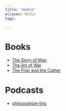 ```yaml
---
title: "media"
aliases: Media
tags: 

---
```


# Books
- [The Story of Man](notes/the-story-of-man.md)
- [The Art of War](notes/the-art-of-war.md)
- [The Friar and the Cipher](notes/The-Friar-and-the-Cipher)

# Podcasts
- [philosophize-this](notes/philosophize-this.md)